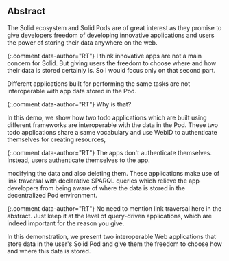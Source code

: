 ## Abstract

The Solid ecosystem and Solid Pods are of great interest as they promise to give developers freedom of developing innovative applications and users the power of storing their data anywhere on the web.

{:.comment data-author="RT"}
I think innovative apps are not a main concern for Solid.
But giving users the freedom to choose where and how their data is stored certainly is.
So I would focus only on that second part.

Different applications built for performing the same tasks are not interoperable with app data stored in the Pod.

{:.comment data-author="RT"}
Why is that?

In this demo, we show how two todo applications which are built using different frameworks are interoperable with the data in the Pod. These two todo applications share a same vocabulary and use WebID to authenticate themselves for creating resources,

{:.comment data-author="RT"}
The apps don't authenticate themselves.
Instead, users authenticate themselves to the app.

modifying the data and also deleting them.
These applications make use of link traversal with declarative SPARQL queries which relieve the app developers from being aware of where the data is stored in the decentralized Pod environment.

{:.comment data-author="RT"}
No need to mention link traversal here in the abstract.
Just keep it at the level of query-driven applications, which are indeed important for the reason you give.

In this demonstration, we present two interoperable Web applications that store data in the user's Solid Pod and give them the freedom to choose how and where this data is stored.